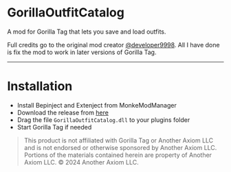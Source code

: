 # GorillaOutfitCatalog
A mod for Gorilla Tag that lets you save and load outfits.

Full credits go to the original mod creator [@developer9998](https://github.com/developer9998). All I have done is fix the mod to work in later versions of Gorilla Tag.

---

# Installation

- Install Bepinject and Extenject from MonkeModManager
- Download the release from [here](https://github.com/iiDk-the-actual/GorillaOutfitCatalog/releases/latest)
- Drag the file `GorillaOutfitCatalog.dll` to your plugins folder
- Start Gorilla Tag if needed

> This product is not affiliated with Gorilla Tag or Another Axiom LLC and is not endorsed or otherwise sponsored by Another Axiom LLC. Portions of the materials contained herein are property of Another Axiom LLC. © 2024 Another Axiom LLC.
